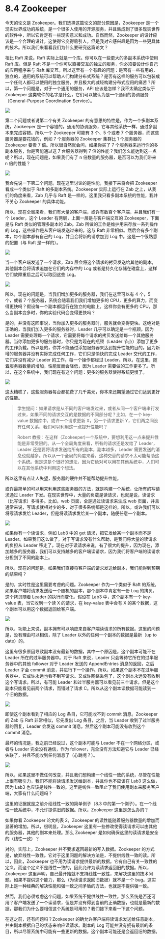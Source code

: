 # 8.4 Zookeeper

今天的论文是 Zookeeper。我们选择这篇论文的部分原因是，Zookeeper 是一个现实世界成功的系统，是一个很多人使用的开源服务，并且集成到了很多现实世界的软件中，所以它肯定有一些现实意义和成功。自然而然，Zookeeper 的设计应该是一个合理的设计，这使得它变得吸引人。但是我对它感兴趣是因为一些更具体的技术。所以我们来看看我们为什么要研究这篇论文？

相比 Raft 来说，Raft 实际上就是一个库。你可以在一些更大的多副本系统中使用 Raft 库。但是 Raft 不是一个你可以直接交互的独立的服务，你必须要设计你自己的应用程序来与 Raft 库交互。所以这里有一个有趣的问题：是否有一些有用的，独立的，通用的系统可以帮助人们构建分布式系统？是否有这样的服务可以包装成一个任何人都可以使用的独立服务，并且极大的减轻构建分布式应用的痛苦？所以，第一个问题是，对于一个通用的服务，API 应该是怎样？我不太确定类似于 Zookeeper 这类软件的名字是什么，它们可以被认为是一个通用的协调服务（General-Purpose Coordination Service）。

![](<../assets/image (143).png>)

第二个问题或者说第二个有关 Zookeeper 的有意思的特性是，作为一个多副本系统，Zookeeper 是一个容错的，通用的协调服务，它与其他系统一样，通过多副本来完成容错。所以一个 Zookeeper 可能有 3 个、5 个或者 7 个服务器，而这些服务器是要花钱的，例如 7 个服务器的 Zookeeper 集群比 1 个服务器的 Zookeeper 要贵 7 倍。所以很自然就会问，如果你买了 7 个服务器来运行你的多副本服务，你是否能通过这 7 台服务器得到 7 倍的性能？我们怎么能达到这一点呢？所以，现在问题是，如果我们有了 n 倍数量的服务器，是否可以为我们带来 n 倍的性能？

![](<../assets/image (144).png>)

我会先说一下第二个问题。现在这里讨论的是性能，我接下来将会把 Zookeeper 看成一个类似于 Raft 的多副本系统。Zookeeper 实际上运行在 Zab 之上，从我们的角度来看，Zab 几乎与 Raft 是一样的。这里我只看多副本系统的性能，我并不关心 Zookeeper 的具体功能。

所以，现在全局来看，我们有大量的客户端，或许有数百个客户端，并且我们有一个 Leader，这个 Leader 有两层，上面一层是与客户端交互的 Zookeeper，下面是与 Raft 类似的管理多副本的 Zab。Zab 所做的工作是维护用来存放一系列操作的 Log，这些操作是从客户端发送过来的，这与 Raft 非常相似。然后会有多个副本，每个副本都有自己的 Log，并且会将新的请求加到 Log 中。这是一个很熟悉的配置（与 Raft 是一样的）。

![](<../assets/image (146).png>)

当一个客户端发送了一个请求，Zab 层会将这个请求的拷贝发送给其他的副本，其他副本会将请求追加在它们的内存中的 Log 或者是持久化存储在磁盘上，这样它们故障重启之后可以取回这些 Log。

![](<../assets/image (145).png>)

所以，现在的问题是，当我们增加更多的服务器，我们在这里可以有 4 个，5 个，或者 7 个服务器，系统会随着我们我们增加更多的 CPU，更多的算力，而变得更快吗？假设每一个副本都运行在独立的电脑上，这样你会有更多的 CPU，那么当副本变多时，你的实验代码会变得更快吗？

是的，并没有这回事说，当你加入更多的服务器时，服务就会变得更快。这绝对是正确的，当我们加入更多的服务器时，Leader 几乎可以确定是一个瓶颈，因为 Leader 需要处理每一个请求，它需要将每个请求的拷贝发送给每一个其他服务器。当你添加更多的服务器时，你只是为现在的瓶颈（Leader 节点）添加了更多的工作负载。所以是的，你并不能通过添加服务器来达到提升性能的目的，因为新增的服务器并没有实际完成任何工作，它们只是愉快的完成 Leader 交代的工作，它们并没有减少 Leader 的工作。每一个操作都经过 Leader。所以，在这里，随着服务器数量的增加，性能反而会降低，因为 Leader 需要做的工作更多了。所以，在这个系统中，我们现在有这个问题：更多的服务器使得系统更慢了。

![](<../assets/image (147).png>)

这太糟糕了，这些服务器每台都花费了几千美元，你本来还期望通过它们达到更好的性能。

> 学生提问：如果请求是从不同的客户端发过来，或者从同一个客户端串行发过来，如果不同的请求交互的是数据的不同部分呢？比如，在一个 key-value 数据库中，或许一个请求更新 X，另一个请求更新 Y，它们两之间没有任何关系，我们可以利用这一点提升性能吗？
>
> Robert 教授：在这样（Zookeeper)一个系统中，要想利用这一点来提升性能是非常受限的。从一个全局角度来看，所有的请求还是发给了 Leader，Leader 还是要将请求发送给所有的副本，副本越多，Leader 需要发送的消息也就越多。所以从一个全局的角度来看，这种交替的请求不太可能帮助这个系统。但是这是个很好的想法，因为它绝对可以用在其他系统中，人们可以在其他系统中利用这个想法。

所以这里有点让人失望，服务器的硬件并不能帮助提升性能。

或许最简单的可以用来利用这些服务器的方法，就是构建一个系统，让所有的写请求通过 Leader 下发。在现实世界中，大量的负载是读请求，也就是说，读请求（比写请求）多得多。比如，web 页面，全是通过读请求来生成 web 页面，并且通常来说，写请求就相对少的多，对于很多系统都是这样的。所以，或许我们可以将写请求发给 Leader，但是将读请求发给某一个副本，随便任意一个副本。

![](<../assets/image (148).png>)

如果你有一个读请求，例如 Lab3 中的 get 请求，把它发给某一个副本而不是 Leader。如果我们这么做了，对于写请求没有什么帮助，是我们将大量的读请求的负担从 Leader 移走了。现在对于读请求来说，有了很大的提升，因为现在，添加越多的服务器，我们可以支持越多的客户端读请求，因为我们将客户端的读请求分担到了不同的副本上。

所以，现在的问题是，如果我们直接将客户端的请求发送给副本，我们能得到预期的结果吗？

是的，实时性是这里需要考虑的问题。Zookeeper 作为一个类似于 Raft 的系统，如果客户端将请求发送给一个随机的副本，那个副本中肯定有一份 Log 的拷贝，这个拷贝随着 Leader 的执行而变化。假设在 Lab3 中，这个副本有一个 key-value 表，当它收到一个读 X 的请求，在 key-value 表中会有 X 的某个数据，这个副本可以用这个数据返回给客户端。

![](<../assets/image (149).png>)

所以，功能上来说，副本拥有可以响应来自客户端读请求的所有数据。这里的问题是，没有理由可以相信，除了 Leader 以外的任何一个副本的数据是最新（up to date）的。

这里有很多原因导致副本没有最新的数据，其中一个原因是，这个副本可能不在 Leader 所在的过半服务器中。对于 Raft 来说，Leader 只会等待它所在的过半服务器中的其他 follower 对于 Leader 发送的 AppendEntries 消息的返回，之后 Leader 才会 commit 消息，并进行下一个操作。所以，如果这个副本不在过半服务器中，它或许永远也看不到写请求。又或许网络丢包了，这个副本永远没有收到这个写请求。所以，有可能 Leader 和过半服务器可以看见前三个请求，但是这个副本只能看见前两个请求，而错过了请求 C。所以从这个副本读数据可能读到一个旧的数据。

![](<../assets/image (150).png>)

即使这个副本看到了相应的 Log 条目，它可能收不到 commit 消息。Zookeeper 的 Zab 与 Raft 非常相似，它先发出 Log 条目，之后，当 Leader 收到了过半服务器的回复，Leader 会发送 commit 消息。然后这个副本可能没有收到这个 commit 消息。

最坏的情况是，我之前已经说过，这个副本可能与 Leader 不在一个网络分区，或者与 Leader 完全没有通信，作为 follower，完全没有方法知道它与 Leader 已经失联了，并且不能收到任何消息了（心跳呢？）。

![](<../assets/image (151).png>)

所以，如果这里不做任何改变，并且我们想构建一个线性一致的系统，尽管在性能上很有吸引力，我们不能将读请求发送给副本，并且你也不应该在 Lab3 这么做，因为 Lab3 也应该是线性一致的。这里是线性一致阻止了我们使用副本来服务客户端，大家有什么问题吗？

这里的证据就是之前介绍线性一致的简单例子（8.3 中的第一个例子）。在一个线性一致系统中，不允许提供旧的数据。所以，Zookeeper 这里是怎么办的？

如果你看 Zookeeper 论文的表 2，Zookeeper 的读性能随着服务器数量的增加而显著的增加。所以，很明显，Zookeeper 这里有一些修改使得读请求可以由其他的服务器，其他的副本来处理。那么 Zookeeper 是如何确保这里的读请求是安全的（线性一致）？

对的，实际上，Zookeeper 并不要求返回最新的写入数据。Zookeeper 的方式是，放弃线性一致性。它对于这里问题的解决方法是，不提供线性一致的读。所以，因此，Zookeeper 也不用为读请求提供最新的数据。它有自己有关一致性的定义，而这个定义不是线性一致的，因此允许为读请求返回旧的数据。所以，Zookeeper 这里声明，自己最开始就不支持线性一致性，来解决这里的技术问题。如果不提供这个能力，那么（为读请求返回旧数据）就不是一个 bug。这实际上是一种经典的解决性能和强一致之间矛盾的方法，也就是不提供强一致。

然而，我们必须考虑这个问题，如果系统不提供线性一致性，那么系统是否还可用？客户端发送了一个读请求，但是并没有得到当前的正确数据，也就是最新的数据，那我们为什么要相信这个系统是可用的？我们接下来看一下这个问题。

在这之前，还有问题吗？Zookeeper 的确允许客户端将读请求发送给任意副本，并由副本根据自己的状态来响应读请求。副本的 Log 可能并没有拥有最新的条目，所以尽管系统中可能有一些更新的数据，这个副本可能还是会返回旧的数据。
